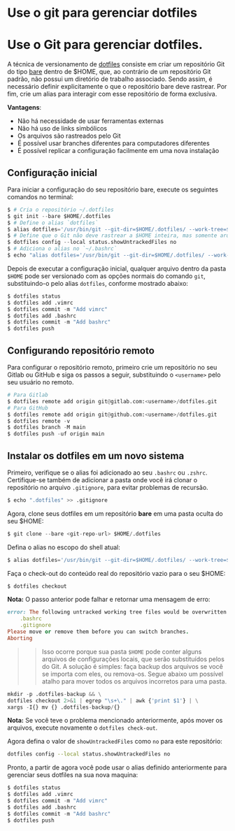 # Use o git para gerenciar dotfiles


# Use o Git para gerenciar dotfiles.

A técnica de versionamento de [dotfiles](https://en.wikipedia.org/wiki/Hidden_file_and_hidden_directory) consiste em criar um repositório Git do tipo [bare](https://www.saintsjd.com/2011/01/what-is-a-bare-git-repository/) dentro de $HOME, que, ao contrário de um repositório Git padrão, não possui um diretório de trabalho associado. Sendo assim, é necessário definir explicitamente o que o repositório bare deve rastrear. Por fim, crie um alias para interagir com esse repositório de forma exclusiva.


**Vantagens**:

- Não há necessidade de usar ferramentas externas
- Não há uso de links simbólicos
- Os arquivos são rastreados pelo Git
- É possível usar branches diferentes para computadores diferentes
- É possível replicar a configuração facilmente em uma nova instalação


## Configuração inicial

Para iniciar a configuração do seu repositório bare, execute os seguintes comandos no terminal:


```python
$ # Cria o repositório ~/.dotfiles 
$ git init --bare $HOME/.dotfiles
$ # Define o alias `dotfiles`
$ alias dotfiles='/usr/bin/git --git-dir=$HOME/.dotfiles/ --work-tree=$HOME'
$ # Define que o Git não deve rastrear a $HOME inteira, mas somente arquivos adicionados explicitamente
$ dotfiles config --local status.showUntrackedFiles no
$ # Adiciona o alias no `~/.bashrc`
$ echo "alias dotfiles='/usr/bin/git --git-dir=$HOME/.dotfiles/ --work-tree=$HOME'" >> $HOME/.bashrc
```

Depois de executar a configuração inicial, qualquer arquivo dentro da pasta `$HOME` pode ser versionado com as opções normais do comando `git`, substituindo-o pelo alias `dotfiles`, conforme mostrado abaixo:

```python
$ dotfiles status
$ dotfiles add .vimrc
$ dotfiles commit -m "Add vimrc"
$ dotfiles add .bashrc
$ dotfiles commit -m "Add bashrc"
$ dotfiles push
```

## Configurando repositório remoto

Para configurar o repositório remoto, primeiro crie um repositório no seu Gitlab ou GitHub e siga os passos a seguir, substituindo o `<username>` pelo seu usuário no remoto.

```python
# Para Gitlab
$ dotfiles remote add origin git@gitlab.com:<username>/dotfiles.git
# Para GitHub
$ dotfiles remote add origin git@github.com:<username>/dotfiles.git
$ dotfiles remote -v 
$ dotfiles branch -M main
$ dotfiles push -uf origin main
```


## Instalar os dotfiles em um novo sistema


Primeiro, verifique se o alias foi adicionado ao seu `.bashrc` ou `.zshrc`. Certifique-se também de adicionar a pasta onde você irá clonar o repositório no arquivo `.gitignore`, para evitar problemas de recursão.


```python
$ echo ".dotfiles" >> .gitignore
```

Agora, clone seus dotfiles em um repositório **bare** em uma pasta oculta do seu $HOME:

```python
$ git clone --bare <git-repo-url> $HOME/.dotfiles
```

Defina o alias no escopo do shell atual:

```python
$ alias dotfiles='/usr/bin/git --git-dir=$HOME/.dotfiles/ --work-tree=$HOME'
```

Faça o check-out do conteúdo real do repositório vazio para o seu $HOME:

```python
$ dotfiles checkout
```

**Nota:** O passo anterior pode falhar e retornar uma mensagem de erro:

```ruby
error: The following untracked working tree files would be overwritten by checkout:
    .bashrc
    .gitignore
Please move or remove them before you can switch branches.
Aborting
```

>> Isso ocorre porque sua pasta `$HOME` pode conter alguns arquivos de configurações locais, que serão substituídos pelos do Git. A solução é simples: faça backup dos arquivos se você se importa com eles, ou remova-os. Segue abaixo um possível atalho para mover todos os arquivos incorretos para uma pasta. 

```python
mkdir -p .dotfiles-backup && \
dotfiles checkout 2>&1 | egrep "\s+\." | awk {'print $1'} | \
xargs -I{} mv {} .dotfiles-backup/{}
```

**Nota:** Se você teve o problema mencionado anteriormente, após mover os arquivos, execute novamente o `dotfiles check-out`.


Agora defina o valor de `showUntrackedFiles` como `no` para este repositório:

```bash
dotfiles config --local status.showUntrackedFiles no
```

Pronto, a partir de agora você pode usar o alias definido anteriormente para gerenciar seus dotfiles na sua nova maquina:


```python
$ dotfiles status
$ dotfiles add .vimrc
$ dotfiles commit -m "Add vimrc"
$ dotfiles add .bashrc
$ dotfiles commit -m "Add bashrc"
$ dotfiles push
```

